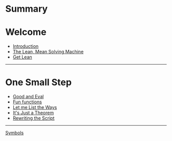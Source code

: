 # Summary

# Welcome

- [Introduction](./introduction.md)
- [The Lean, Mean Solving Machine](./what_is_lean.md)
- [Get Lean](./get_lean.md)

---

# One Small Step


- [Good and Eval](./eval.md)
- [Fun functions](./functions.md)
- [Let me List the Ways](./lists.md)
- [It's Just a Theorem](./theorem.md)
- [Rewriting the Script](./rewrite.md)
<!-- - [Definitive defs](./defs.md)
- [Nothing but the Truth](./truth.md)
- [Strutting Structs](./structs.md)
- [Apply Yourself](./apply.md)
- [Props to Propositions](./props.md)
- [Cooking with induction](./induction.md)
- [It's a big universe](./universe.md)
- [Types of Types](./types.md)
- [Classy Classes](./classes.md)
- [False explosions](./false.md)
- [Constructing the Classics](./classical_logic.md) -->

---

[Symbols](./symbols.md)